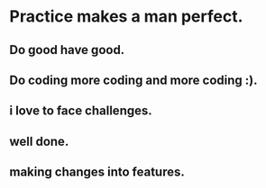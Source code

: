 # Practice makes a man perfect.
## Do good have good.
## Do coding more coding and more coding :).
## i love to face challenges.
## well done.
## making changes into features.